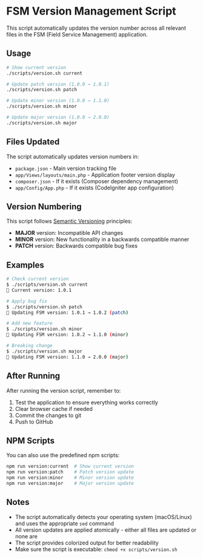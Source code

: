 # FSM Version Management Script

This script automatically updates the version number across all relevant files in the FSM (Field Service Management) application.

## Usage

```bash
# Show current version
./scripts/version.sh current

# Update patch version (1.0.0 → 1.0.1)
./scripts/version.sh patch

# Update minor version (1.0.0 → 1.1.0)
./scripts/version.sh minor

# Update major version (1.0.0 → 2.0.0)  
./scripts/version.sh major
```

## Files Updated

The script automatically updates version numbers in:

- `package.json` - Main version tracking file
- `app/Views/layouts/main.php` - Application footer version display
- `composer.json` - If it exists (Composer dependency management)
- `app/Config/App.php` - If it exists (CodeIgniter app configuration)

## Version Numbering

This script follows [Semantic Versioning](https://semver.org/) principles:

- **MAJOR** version: Incompatible API changes
- **MINOR** version: New functionality in a backwards compatible manner
- **PATCH** version: Backwards compatible bug fixes

## Examples

```bash
# Check current version
$ ./scripts/version.sh current
📍 Current version: 1.0.1

# Apply bug fix
$ ./scripts/version.sh patch
🔄 Updating FSM version: 1.0.1 → 1.0.2 (patch)

# Add new feature
$ ./scripts/version.sh minor
🔄 Updating FSM version: 1.0.2 → 1.1.0 (minor)

# Breaking change
$ ./scripts/version.sh major
🔄 Updating FSM version: 1.1.0 → 2.0.0 (major)
```

## After Running

After running the version script, remember to:

1. Test the application to ensure everything works correctly
2. Clear browser cache if needed
3. Commit the changes to git
4. Push to GitHub

## NPM Scripts

You can also use the predefined npm scripts:

```bash
npm run version:current  # Show current version
npm run version:patch    # Patch version update
npm run version:minor    # Minor version update
npm run version:major    # Major version update
```

## Notes

- The script automatically detects your operating system (macOS/Linux) and uses the appropriate `sed` command
- All version updates are applied atomically - either all files are updated or none are
- The script provides colorized output for better readability
- Make sure the script is executable: `chmod +x scripts/version.sh`
